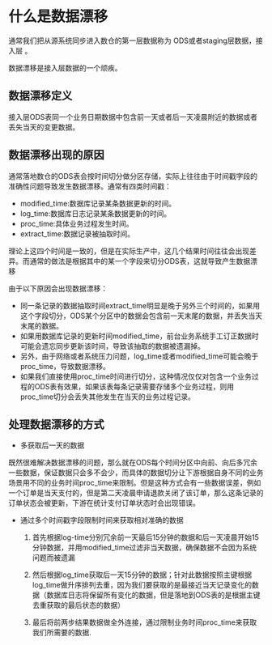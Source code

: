 # 什么是数据漂移
通常我们把从源系统同步进入数仓的第一层数据称为 ODS或者staging层数据，接入层 。

数据漂移是接入层数据的一个顽疾。

## 数据漂移定义
接入层ODS表同一个业务日期数据中包含前一天或者后一天凌晨附近的数据或者丢失当天的变更数据。

## 数据漂移出现的原因

通常落地数仓的ODS表会按时间切分做分区存储，实际上往往由于时间戳字段的准确性问题导致发生数据漂移。通常有四类时间戳：

* modified_time:数据库记录某条数据更新的时间。
* log_time:数据库日志记录某条数据更新的时间。
* proc_time:具体业务过程发生时间。
* extract_time:数据记录被抽取时间。
  
理论上这四个时间是一致的，但是在实际生产中，这几个结果时间往往会出现差异。而通常的做法是根据其中的某一个字段来切分ODS表，这就导致产生数据漂移

由于以下原因会出现数据漂移：

* 同一条记录的数据抽取时间extract_time明显是晚于另外三个时间的，如果用这个字段切分，ODS某个分区中的数据会包含前一天末尾的数据，并丢失当天末尾的数据。
* 如果用数据库记录的更新时间modified_time，前台业务系统手工订正数据时可能会遗忘同步更新该时间，导致该抽取的数据被遗漏掉。
* 另外，由于网络或者系统压力问题，log_time或者modified_time可能会晚于proc_time，导致数据漂移。
* 如果我们直接使用proc_time时间进行切分，这种情况仅仅对包含一个业务过程的ODS表有效果，如果该表每条记录需要存储多个业务过程，则用proc_time切分会丢失其他发生在当天的业务过程记录。


## 处理数据漂移的方式
  
* 多获取后一天的数据

既然很难解决数据漂移的问题，那么就在ODS每个时间分区中向前、向后多冗余一些数据，保证数据只会多不会少，而具体的数据切分让下游根据自身不同的业务场景用不同的业务时间proc_time来限制。但是这种方式会有一些数据误差，例如一个订单是当天支付的，但是第二天凌晨申请退款关闭了该订单，那么这条记录的订单状态会被更新，下游在统计支付订单状态时会出现错误。

* 通过多个时间戳字段限制时间来获取相对准确的数据

  1) 首先根据log-time分别冗余前一天最后15分钟的数据和后一天凌晨开始15分钟数据，并用modified_time过滤非当天数据，确保数据不会因为系统问题而被遗漏

  2) 然后根据log_time获取后一天15分钟的数据；针对此数据按照主键根据log_time做升序排列去重，因为我们要获取的是最接近当天记录变化的数据（数据库日志将保留所有变化的数据，但是落地到ODS表的是根据主键去重获取的最后状态的数据）

  3) 最后将前两步结果数据做全外连接，通过限制业务时间proc_time来获取我们所需要的数据.
